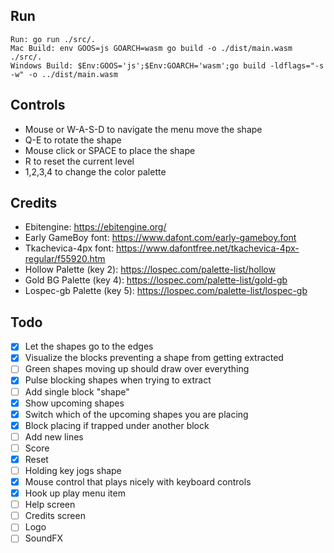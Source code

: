 ## Run
```
Run: go run ./src/.
Mac Build: env GOOS=js GOARCH=wasm go build -o ./dist/main.wasm ./src/.
Windows Build: $Env:GOOS='js';$Env:GOARCH='wasm';go build -ldflags="-s -w" -o ../dist/main.wasm
```

## Controls
- Mouse or W-A-S-D to navigate the menu move the shape
- Q-E to rotate the shape
- Mouse click or SPACE to place the shape
- R to reset the current level
- 1,2,3,4 to change the color palette 

## Credits
- Ebitengine: https://ebitengine.org/
- Early GameBoy font: https://www.dafont.com/early-gameboy.font
- Tkachevica-4px font: https://www.dafontfree.net/tkachevica-4px-regular/f55920.htm
- Hollow Palette (key 2): https://lospec.com/palette-list/hollow
- Gold BG Palette (key 4): https://lospec.com/palette-list/gold-gb
- Lospec-gb Palette (key 5): https://lospec.com/palette-list/lospec-gb

## Todo
- [x] Let the shapes go to the edges
- [x] Visualize the blocks preventing a shape from getting extracted
- [ ] Green shapes moving up should draw over everything
- [x] Pulse blocking shapes when trying to extract
- [ ] Add single block "shape"
- [x] Show upcoming shapes
- [x] Switch which of the upcoming shapes you are placing
- [x] Block placing if trapped under another block
- [ ] Add new lines
- [ ] Score
- [x] Reset
- [ ] Holding key jogs shape
- [x] Mouse control that plays nicely with keyboard controls
- [x] Hook up play menu item
- [ ] Help screen
- [ ] Credits screen
- [ ] Logo
- [ ] SoundFX
